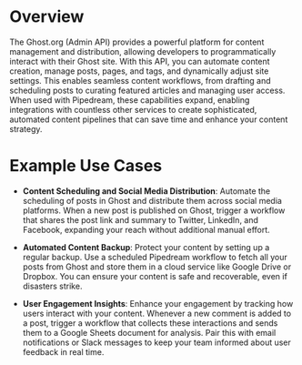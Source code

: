 # Overview

The Ghost.org (Admin API) provides a powerful platform for content management and distribution, allowing developers to programmatically interact with their Ghost site. With this API, you can automate content creation, manage posts, pages, and tags, and dynamically adjust site settings. This enables seamless content workflows, from drafting and scheduling posts to curating featured articles and managing user access. When used with Pipedream, these capabilities expand, enabling integrations with countless other services to create sophisticated, automated content pipelines that can save time and enhance your content strategy.

# Example Use Cases

- **Content Scheduling and Social Media Distribution**: Automate the scheduling of posts in Ghost and distribute them across social media platforms. When a new post is published on Ghost, trigger a workflow that shares the post link and summary to Twitter, LinkedIn, and Facebook, expanding your reach without additional manual effort.

- **Automated Content Backup**: Protect your content by setting up a regular backup. Use a scheduled Pipedream workflow to fetch all your posts from Ghost and store them in a cloud service like Google Drive or Dropbox. You can ensure your content is safe and recoverable, even if disasters strike.

- **User Engagement Insights**: Enhance your engagement by tracking how users interact with your content. Whenever a new comment is added to a post, trigger a workflow that collects these interactions and sends them to a Google Sheets document for analysis. Pair this with email notifications or Slack messages to keep your team informed about user feedback in real time.
